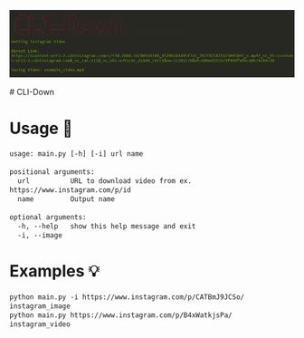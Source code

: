 <p align='center'>
  <img src='https://github.com/RustyBalboadev/CLI-Down/blob/master/CLI-Down.png'>
</p>
# CLI-Down

# Usage 🔧

```
usage: main.py [-h] [-i] url name

positional arguments:
  url          URL to download video from ex. https://www.instagram.com/p/id
  name         Output name

optional arguments:
  -h, --help   show this help message and exit
  -i, --image
```

# Examples 💡
```
python main.py -i https://www.instagram.com/p/CATBmJ9JCSo/ instagram_image
python main.py https://www.instagram.com/p/B4xWatkjsPa/ instagram_video
```
